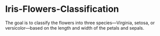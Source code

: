 # Iris-Flowers-Classification
The goal is to classify the flowers into three species—Virginia, setosa, or versicolor—based on the length and width of the petals and sepals.
